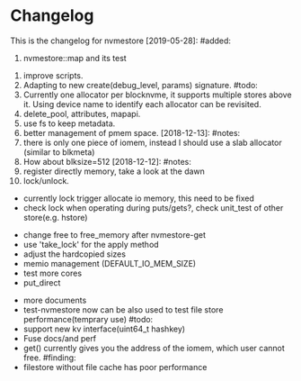 # Changelog
This is the changelog for nvmestore
[2019-05-28]:
#added:
1. nvmestore::map and its test

[2019-05-14]:
#fixed:
1. improve scripts.
2. Adapting to new create(debug_level, params) signature.
#todo:
1. Currently one allocator per blocknvme, it supports multiple stores above it. Using device name to identify each allocator can be revisited. 
2. delete_pool, attributes, mapapi.
3. use fs to keep metadata.
4. better management of pmem space.
[2018-12-13]:
#notes:
1. there is only one piece of iomem, instead I should use a slab allocator (similar to blkmeta)
2. How about blksize=512
[2018-12-12]:
#notes:
1. register directly memory, take a look at the dawn
2. lock/unlock.
  * currently lock trigger allocate io memory, this need to be fixed
  * check lock when operating during puts/gets?, check unit\_test of other store(e.g. hstore)

[2018-11-12]:
#todo:
  - change free to free\_memory after nvmestore-get
  - use 'take\_lock' for the apply method
  - adjust the hardcopied sizes
  - memio management (DEFAULT_IO_MEM_SIZE)
  - test more cores
  - put\_direct


[2018-07-31]: 
#added:
  - more documents
  - test-nvmestore now can be also used to test file store performance(temprary use)
#todo:
  - support new kv interface(uint64_t hashkey)
  - Fuse docs/and perf
  - get() currently gives you the address of the iomem, which user cannot free. 
#finding:
  - filestore without file cache has poor performance


